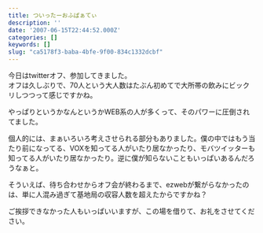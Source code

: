 ```yaml
---
title: ついったーおふぱぁてぃ
description: ''
date: '2007-06-15T22:44:52.000Z'
categories: []
keywords: []
slug: "ca5178f3-baba-4bfe-9f00-834c1332dcbf"
---
```

今日はtwitterオフ、参加してきました。  
オフは久しぶりで、70人という大人数はたぶん初めてで大所帯の飲みにビックリしつつって感じですかね。

やっぱりというかなんというかWEB系の人が多くって、そのパワーに圧倒されてました。

個人的には、まぁいろいろ考えさせられる部分もありました。僕の中ではもう当たり前になってる、VOXを知ってる人がいたり居なかったり、モバツイッターも知ってる人がいたり居なかったり。逆に僕が知らないこともいっぱいあるんだろうなぁと。

そういえば、待ち合わせからオフ会が終わるまで、ezwebが繋がらなかったのは、単に人混み過ぎて基地局の収容人数を超えたからですかね？

ご挨拶できなかった人もいっぱいいますが、この場を借りて、お礼をさせてください。
